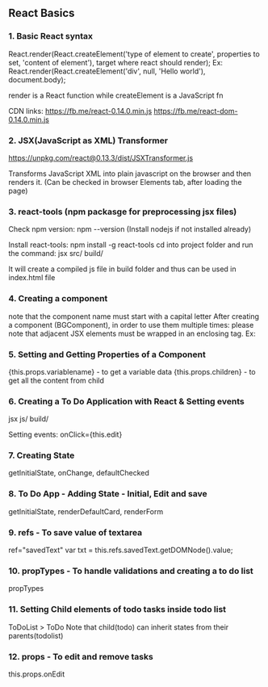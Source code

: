 ## React Basics
### 1. Basic React syntax
React.render(React.createElement('type of element to create', properties to set, 'content of element'), target where react should render);
Ex: React.render(React.createElement('div', null, 'Hello world'), document.body);

render is a React function while createElement is a JavaScript fn

CDN links:
https://fb.me/react-0.14.0.min.js
https://fb.me/react-dom-0.14.0.min.js

### 2. JSX(JavaScript as XML) Transformer

https://unpkg.com/react@0.13.3/dist/JSXTransformer.js

Transforms JavaScript XML into plain javascript on the browser and then renders it. (Can be checked in browser Elements tab, after loading the page)

### 3. react-tools (npm packasge for preprocessing jsx files)

Check npm version: npm --version
(Install nodejs if not installed already)

Install react-tools: npm install -g react-tools
cd into project folder and run the command: jsx src/ build/

It will create a compiled js file in build folder and thus can be used in index.html file

### 4. Creating a component
note that the component name must start with a capital letter
After creating a component (BGComponent), in order to use them multiple times: please note that adjacent JSX elements must be wrapped in an enclosing tag. Ex:
<div><BGComponent/><BGComponent/><BGComponent/></div>

### 5. Setting and Getting Properties of a Component
{this.props.variablename} - to get a variable data
{this.props.children} - to get all the content from child

### 6. Creating a To Do Application with React & Setting events
jsx js/ build/

Setting events:  onClick={this.edit}

### 7. Creating State
getInitialState, onChange, defaultChecked

### 8. To Do App - Adding State - Initial, Edit and save
getInitialState, renderDefaultCard, renderForm

### 9. refs - To save value of textarea
ref="savedText"
var txt = this.refs.savedText.getDOMNode().value;

### 10. propTypes - To handle validations and creating a to do list
propTypes

### 11. Setting Child elements of todo tasks inside todo list
ToDoList > ToDo
Note that child(todo) can inherit states from their parents(todolist)

### 12. props - To edit and remove tasks
this.props.onEdit